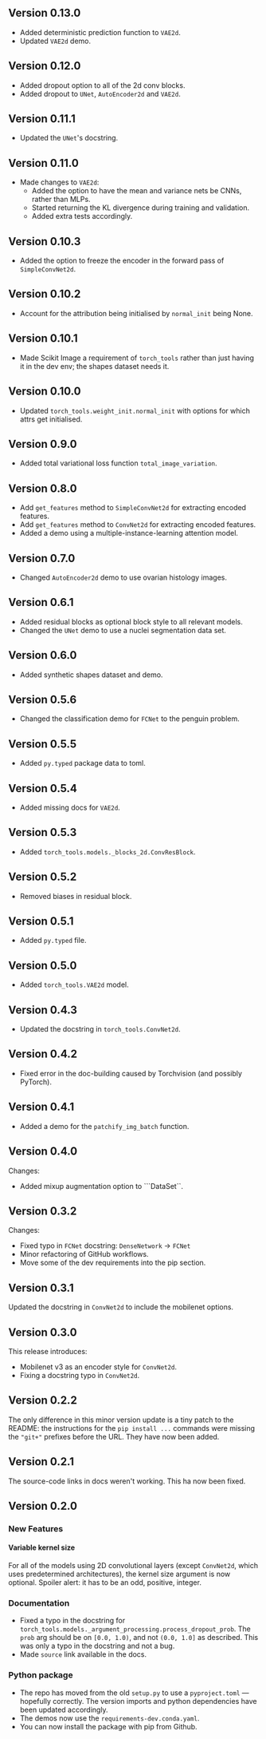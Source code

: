 ## Version 0.13.0
  - Added deterministic prediction function to ``VAE2d``.
  - Updated ``VAE2d`` demo.

## Version 0.12.0
  - Added dropout option to all of the 2d conv blocks.
  - Added dropout to ``UNet``, ``AutoEncoder2d`` and ``VAE2d``.

## Version 0.11.1
  - Updated the ``UNet``'s docstring.

## Version 0.11.0
  - Made changes to ``VAE2d``:
    - Added the option to have the mean and variance nets be CNNs, rather than MLPs.
    - Started returning the KL divergence during training and validation.
    - Added extra tests accordingly.

## Version 0.10.3
  - Added the option to freeze the encoder in the forward pass of ``SimpleConvNet2d``.

## Version 0.10.2
  - Account for the attribution being initialised by ``normal_init`` being None.

## Version 0.10.1
  - Made Scikit Image a requirement of ``torch_tools`` rather than just having it in the dev env; the shapes dataset needs it.

## Version 0.10.0
  - Updated ``torch_tools.weight_init.normal_init`` with options for which attrs get initialised.

## Version 0.9.0
  - Added total variational loss function ``total_image_variation``.

## Version 0.8.0
  - Add ``get_features`` method to ``SimpleConvNet2d`` for extracting encoded features.
  - Add ``get_features`` method to ``ConvNet2d`` for extracting encoded features.
  - Added a demo using a multiple-instance-learning attention model.

## Version 0.7.0
  - Changed ``AutoEncoder2d`` demo to use ovarian histology images.

## Version 0.6.1
  - Added residual blocks as optional block style to all relevant models.
  - Changed the ``UNet`` demo to use a nuclei segmentation data set.

## Version 0.6.0
  - Added synthetic shapes dataset and demo.

## Version 0.5.6
  - Changed the classification demo for ``FCNet`` to the penguin problem.

## Version 0.5.5
  - Added ``py.typed`` package data to toml.

## Version 0.5.4
  - Added missing docs for ``VAE2d``.

## Version 0.5.3
  - Added ``torch_tools.models._blocks_2d.ConvResBlock``.

## Version 0.5.2
  - Removed biases in residual block.

## Version 0.5.1
  - Added ``py.typed`` file.

## Version 0.5.0
  - Added ``torch_tools.VAE2d`` model.

## Version 0.4.3
  - Updated the docstring in ``torch_tools.ConvNet2d``.

## Version 0.4.2
  - Fixed error in the doc-building caused by Torchvision (and possibly PyTorch).

## Version 0.4.1
  - Added a demo for the ``patchify_img_batch`` function.

## Version 0.4.0
Changes:
  - Added mixup augmentation option to ```DataSet``.

## Version 0.3.2
Changes:
  - Fixed typo in ``FCNet`` docstring: ``DenseNetwork`` -> ``FCNet``
  - Minor refactoring of GitHub workflows.
  - Move some of the dev requirements into the pip section.


## Version 0.3.1
Updated the docstring in ``ConvNet2d`` to include the mobilenet options.

## Version 0.3.0
This release introduces:

- Mobilenet v3 as an encoder style for ``ConvNet2d``.
- Fixing a docstring typo in ``ConvNet2d``.

## Version 0.2.2
The only difference in this minor version update is a tiny patch to the README: the instructions for the ``pip install ...`` commands were missing the ``"git+"`` prefixes before the URL. They have now been added.

## Version 0.2.1
The source-code links in docs weren't working. This ha now been fixed.


## Version 0.2.0

### New Features

#### Variable kernel size
For all of the models using 2D convolutional layers (except ``ConvNet2d``, which uses predetermined architectures), the kernel size argument is now optional. Spoiler alert: it has to be an odd, positive, integer.


### Documentation
- Fixed a typo in the docstring for ``torch_tools.models._argument_processing.process_dropout_prob``. The ``prob`` arg should be on ``[0.0, 1.0)``, and not ``(0.0, 1.0]`` as described. This was only a typo in the docstring and not a bug.
- Made ``source`` link available in the docs.

### Python package
- The repo has moved from the old ``setup.py`` to use a ``pyproject.toml`` — hopefully correctly. The version imports and python dependencies have been updated accordingly.
- The demos now use the ``requirements-dev.conda.yaml``.
- You can now install the package with pip from Github.

